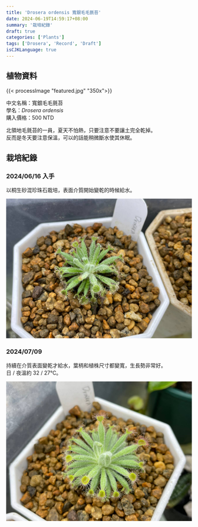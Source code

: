 ```yaml
---
title: 'Drosera ordensis 寬銀毛毛氈苔'
date: 2024-06-19T14:59:17+08:00
summary: '栽培紀錄'
draft: true
categories: ['Plants']
tags: ['Drosera', 'Record', 'Draft']
isCJKLanguage: true
---
```


## 植物資料

{{< processImage "featured.jpg" "350x">}}

中文名稱：寬銀毛毛氈苔  
學名：*Drosera ordensis*  
購入價格：500 NTD

北領地毛氈苔的一員，夏天不怕熱，只要注意不要讓土完全乾掉。  
反而是冬天要注意保溫，可以的話能稍微斷水使其休眠。

## 栽培紀錄

### 2024/06/16 入手

以桐生砂混珍珠石栽培，表面介質開始變乾的時候給水。  

![2024-06-16](./images/2024-06-16.jpg)

### 2024/07/09

持續在介質表面變乾才給水，葉柄和植株尺寸都變寬，生長勢非常好。  
日 / 夜溫約 32 / 27℃。  

![2024-07-09](./images/2024-07-09.jpg)
